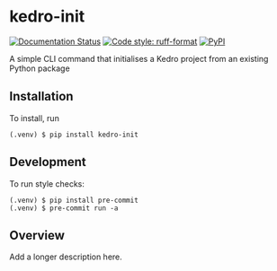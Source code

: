 # kedro-init

[![Documentation Status](https://readthedocs.org/projects/kedro-init/badge/?version=latest)](https://kedro-init.readthedocs.io/en/latest/?badge=latest)
[![Code style: ruff-format](https://img.shields.io/badge/code%20style-ruff_format-6340ac.svg)](https://github.com/astral-sh/ruff)
[![PyPI](https://img.shields.io/pypi/v/kedro-init)](https://pypi.org/project/kedro-init)

A simple CLI command that initialises a Kedro project from an existing Python package

## Installation

To install, run

```
(.venv) $ pip install kedro-init
```

## Development

To run style checks:

```
(.venv) $ pip install pre-commit
(.venv) $ pre-commit run -a
```

## Overview

Add a longer description here.
